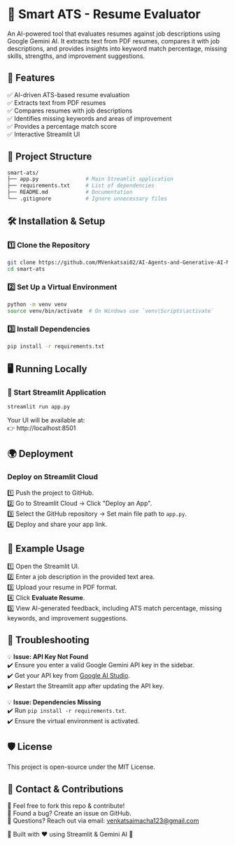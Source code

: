# 📄 Smart ATS - Resume Evaluator

An AI-powered tool that evaluates resumes against job descriptions using Google Gemini AI. It extracts text from PDF resumes, compares it with job descriptions, and provides insights into keyword match percentage, missing skills, strengths, and improvement suggestions.

## 🚀 Features

✅ AI-driven ATS-based resume evaluation  
✅ Extracts text from PDF resumes  
✅ Compares resumes with job descriptions  
✅ Identifies missing keywords and areas of improvement  
✅ Provides a percentage match score  
✅ Interactive Streamlit UI  

## 📂 Project Structure

```bash
smart-ats/
├── app.py               # Main Streamlit application
├── requirements.txt     # List of dependencies
├── README.md            # Documentation
└── .gitignore           # Ignore unnecessary files
```

## 🛠️ Installation & Setup

### 1️⃣ Clone the Repository
```bash
git clone https://github.com/MVenkatsai02/AI-Agents-and-Generative-AI-Models/tree/main/Gemini/ATSResumetracker
cd smart-ats
```

### 2️⃣ Set Up a Virtual Environment
```bash
python -m venv venv
source venv/bin/activate  # On Windows use `venv\Scripts\activate`
```

### 3️⃣ Install Dependencies
```bash
pip install -r requirements.txt
```

## 🖥️ Running Locally

### 🔹 Start Streamlit Application
```bash
streamlit run app.py
```
Your UI will be available at:  
👉 http://localhost:8501

## 🌍 Deployment

### Deploy on Streamlit Cloud
1️⃣ Push the project to GitHub.  
2️⃣ Go to Streamlit Cloud → Click "Deploy an App".  
3️⃣ Select the GitHub repository → Set main file path to `app.py`.  
4️⃣ Deploy and share your app link.  

## 📌 Example Usage

1️⃣ Open the Streamlit UI.  
2️⃣ Enter a job description in the provided text area.  
3️⃣ Upload your resume in PDF format.  
4️⃣ Click **Evaluate Resume**.  
5️⃣ View AI-generated feedback, including ATS match percentage, missing keywords, and improvement suggestions.

## 🔧 Troubleshooting

💡 **Issue: API Key Not Found**  
✔️ Ensure you enter a valid Google Gemini API key in the sidebar.  
✔️ Get your API key from [Google AI Studio](https://aistudio.google.com/).  
✔️ Restart the Streamlit app after updating the API key.  

💡 **Issue: Dependencies Missing**  
✔️ Run `pip install -r requirements.txt`.  
✔️ Ensure the virtual environment is activated.

## 🛡️ License

This project is open-source under the MIT License.

## 📩 Contact & Contributions

🔹 Feel free to fork this repo & contribute!  
🔹 Found a bug? Create an issue on GitHub.  
🔹 Questions? Reach out via email: venkatsaimacha123@gmail.com  

🚀 Built with ❤️ using Streamlit & Gemini AI 🚀

